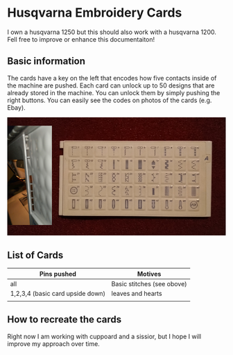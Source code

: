 # Husqvarna Embroidery Cards
I own a husqvarna 1250 but this should also work with a husqvarna 1200. Fell free to improve or enhance this documentaiton!

## Basic information
The cards have a key on the left that encodes how five contacts inside of the machine are pushed. Each card can unlock up to 50 designs that are already stored in the machine. You can unlock them by simply pushing the right buttons. You can easily see the codes on photos of the cards (e.g. Ebay).

![](card-example.png)

## List of Cards

Pins pushed |  Motives | 
|---|---|
|  all | Basic stitches (see obove)  |
| 1,2,3,4 (basic card upside down)  |  leaves and hearts |
|   |   | 


## How to recreate the cards
Right now I am working with cuppoard and a sissior, but I hope I will improve my approach over time.
